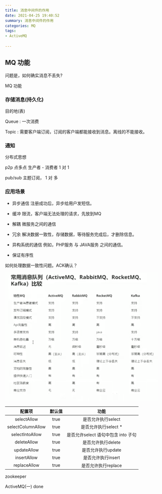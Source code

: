 ```yaml
---
title: 消息中间件的作用
date: 2021-04-25 19:40:52
summary: 消息中间件的作用
categories: MQ
tags:
- ActiveMQ   

---
```

## MQ 功能


问题是，如何确实消息不丢失?

MQ 功能

### 存储消息(持久化)   

目的地(表)

Queue : 一次消费

Topic : 需要客户端订阅，订阅的客户端都能接收到消息。离线的不能接收。




### 通知


分布式思想

p2p 点多点
生产者 - 消费者  1 对 1

pub/sub
主题订阅， 1 对 多



### 应用场景

- 异步通信 
注册成功后，异步给用户发短信。
  
- 缓冲
限流，客户端无法处理的请求，先放到MQ
  
- 解耦
微服务之间的通信

- 冗余
解决数据一致性，存储数据，等待服务完成后，才删除信息。
  
- 异构系统的通信
例如，PHP服务 与 JAVA服务 之间的通信。

- 保证有序性


如何处理数据一致性问题。ACK确认？


![MQ对比](/medias/MQ/1652799703.png)

| 配置项      | 默认值 | 功能   |
| :----: | :----: | :----: |
| selectAllow      | true | 是否允许执行select   |
| selectColumnAllow      | true | 是否允许执行select *  |
| selectIntoAllow      | true | 是否允许select 语句中包含 into 子句   |
| deleteAllow      | true | 是否允许执行delete   |
| updateAllow      | true | 是否允许执行update   |
| insertAllow      | true | 是否允许执行insert   |
| replaceAllow      | true | 是否允许执行replace   |


zookeeper

ActiveMQ(一) done







